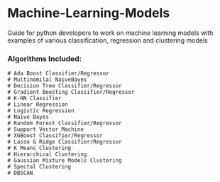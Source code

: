 # Machine-Learning-Models
Guide for python developers to work on machine learning models with examples of various classification, regression and clustering models
### Algorithms Included:
	# Ada Boost Classifier/Regressor
	# Multinomilal NaiveBayes
	# Decision Tree Classifier/Regressor
	# Gradient Boosting Classifier/Regressor
	# K-NN Classifier
	# Linear Regression
	# Logistic Regression
	# Naive Bayes
	# Random Forest Classifier/Regressor
	# Support Vector Machine
	# XGBoost Classifier/Regressor
	# Lasso & Ridge Classifier/Regressor
	# K Means Clustering
	# Hierarchical Clustering
	# Gaussian Mixture Models Clustering
	# Spectal Clustering 
	# DBSCAN

